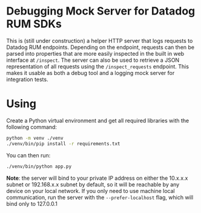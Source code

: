 # Debugging Mock Server for Datadog RUM SDKs

This is (still under construction) a helper HTTP server that logs requests to Datadog RUM endpoints. Depending on the endpoint, requests can then be parsed into properties that are more easily inspected in the built in web interface at `/inspect`. The server can also be used to retrieve a JSON representation of all requests using the `/inspect_requests` endpoint. This makes it usable as both a debug tool and a logging mock server for integration tests.

# Using

Create a Python virtual environment and get all required libraries with the following command:

```bash
python -m venv ./venv
./venv/bin/pip install -r requirements.txt
```

You can then run:

```bash
./venv/bin/python app.py
```

**Note**: the server will bind to your private IP address on either the 10.x.x.x subnet or 192.168.x.x subnet by default, so it will be reachable by any device on your local network. If you only need to use machine local communication, run the server with the `--prefer-localhost` flag, which will bind only to 127.0.0.1
